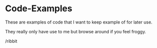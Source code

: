 # Code-Examples

These are examples of code that I want to keep example of for later use.

They really only have use to me but browse around if you feel froggy.

/ribbit